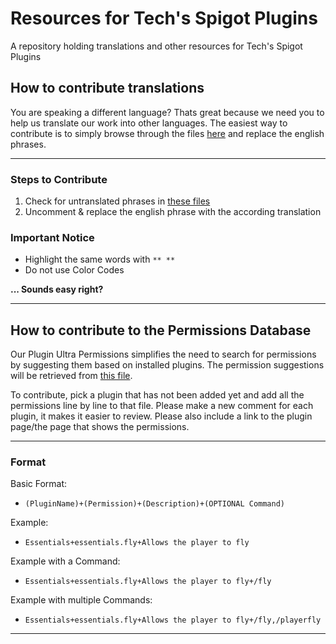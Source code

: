 # Resources for Tech's Spigot Plugins
A repository holding translations and other resources for Tech's Spigot Plugins

## How to contribute translations

You are speaking a different language? Thats great because we need you to help us translate our work into other languages. The easiest way to contribute is to simply browse through the files [here](https://github.com/TechsCode/PluginResources/tree/master/Translations) and replace the english phrases.

---
### Steps to Contribute
1. Check for untranslated phrases in [these files](https://github.com/TechsCode/PluginResources/tree/master/Translations)
2. Uncomment & replace the english phrase with the according translation

### Important Notice
* Highlight the same words with ``** **``
* Do not use Color Codes

**... Sounds easy right?**

---

## How to contribute to the Permissions Database

Our Plugin Ultra Permissions simplifies the need to search for permissions by suggesting them based on installed plugins. The permission suggestions will be retrieved from [this file](https://github.com/TechsCode/PluginResources/blob/master/Permissions%20Database/Database.updb).

To contribute, pick a plugin that has not been added yet and add all the permissions line by line to that file.
Please make a new comment for each plugin, it makes it easier to review.
Please also include a link to the plugin page/the page that shows the permissions.

---
### Format

Basic Format:

* ``(PluginName)+(Permission)+(Description)+(OPTIONAL Command)``

Example:

* ``Essentials+essentials.fly+Allows the player to fly``

Example with a Command:

* ``Essentials+essentials.fly+Allows the player to fly+/fly``

Example with multiple Commands:

* ``Essentials+essentials.fly+Allows the player to fly+/fly,/playerfly``
---

